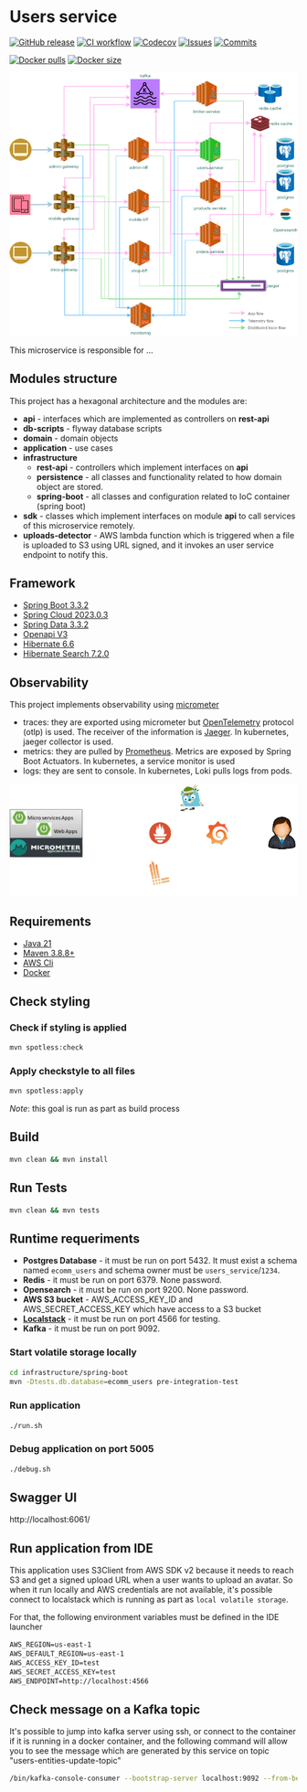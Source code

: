 
# Users service

[![GitHub release](https://img.shields.io/github/release/sjexpos/ecomm-users-service.svg?style=plastic)](https://github.com/sjexpos/ecomm-users-service/releases/latest)
[![CI workflow](https://img.shields.io/github/actions/workflow/status/sjexpos/ecomm-users-service/ci.yaml?branch=main&label=ci&logo=github&style=plastic)](https://github.com/sjexpos/ecomm-users-service/actions?workflow=CI)
[![Codecov](https://img.shields.io/codecov/c/github/sjexpos/ecomm-users-service?logo=codecov&style=plastic)](https://codecov.io/gh/sjexpos/ecomm-users-service)
[![Issues](https://img.shields.io/github/issues-search/sjexpos/ecomm-users-service?query=is%3Aopen&label=issues&style=plastic)](https://github.com/sjexpos/ecomm-users-service/issues)
[![Commits](https://img.shields.io/github/last-commit/sjexpos/ecomm-users-service?logo=github&style=plastic)](https://github.com/sjexpos/ecomm-users-service/commits)

[![Docker pulls](https://img.shields.io/docker/pulls/sjexposecomm/users-service?logo=docker&style=plastic)](https://hub.docker.com/r/sjexposecomm/users-service)
[![Docker size](https://img.shields.io/docker/image-size/sjexposecomm/users-service?logo=docker&style=plastic)](https://hub.docker.com/r/sjexposecomm/users-service/tags)

![](docs/images/arch-users.png)

This microservice is responsible for ...


## Modules structure

This project has a hexagonal architecture and the modules are:

* **api** - interfaces which are implemented as controllers on **rest-api**
* **db-scripts** - flyway database scripts
* **domain** - domain objects
* **application** - use cases
* **infrastructure**
   * **rest-api** - controllers which implement interfaces on **api**
   * **persistence** - all classes and functionality related to how domain object are stored.
   * **spring-boot** - all classes and configuration related to IoC container (spring boot)
* **sdk** - classes which implement interfaces on module **api** to call services of this microservice remotely.
* **uploads-detector** - AWS lambda function which is triggered when a file is uploaded to S3 using URL signed, and it invokes an user service endpoint to notify this.

## Framework

* [Spring Boot 3.3.2](https://spring.io/projects/spring-boot/)
* [Spring Cloud 2023.0.3](https://spring.io/projects/spring-cloud)
* [Spring Data 3.3.2](https://spring.io/projects/spring-data)
* [Openapi V3](https://swagger.io/specification/)
* [Hibernate 6.6](https://hibernate.org/orm/)
* [Hibernate Search 7.2.0](https://hibernate.org/search/)

## Observability

This project implements observability using [micrometer](https://micrometer.io/)

* traces: they are exported using micrometer but [OpenTelemetry](https://opentelemetry.io) protocol (otlp) is used. The receiver of the information is [Jaeger](https://www.jaegertracing.io/). In kubernetes, jaeger collector is used. 
* metrics: they are pulled by [Prometheus](https://prometheus.io/). Metrics are exposed by Spring Boot Actuators. In kubernetes, a service monitor is used
* logs: they are sent to console. In kubernetes, Loki pulls logs from pods.

![](docs/images/observability-micrometer.png)

## Requirements

* [Java 21](https://openjdk.org/install/)
* [Maven 3.8.8+](https://maven.apache.org/download.cgi)
* [AWS Cli](https://aws.amazon.com/es/cli/)
* [Docker](https://www.docker.com/)

## Check styling

### Check if styling is applied

```bash
mvn spotless:check 
```

### Apply checkstyle to all files

```bash
mvn spotless:apply 
```

*Note*: this goal is run as part as build process

## Build

```bash
mvn clean && mvn install
```

## Run Tests
```bash
mvn clean && mvn tests
```

## Runtime requeriments

* **Postgres Database** - it must be run on port 5432. It must exist a schema named `ecomm_users` and schema owner must be `users_service`/`1234`.
* **Redis** - it must be run on port 6379. None password.
* **Opensearch** - it must be run on port 9200. None password.
* **AWS S3 bucket** - AWS_ACCESS_KEY_ID and AWS_SECRET_ACCESS_KEY which have access to a S3 bucket
* **[Localstack](https://github.com/localstack/localstack)** - it must be run on port 4566 for testing.
* **Kafka** - it must be run on port 9092.

### Start volatile storage locally

```bash
cd infrastructure/spring-boot
mvn -Dtests.db.database=ecomm_users pre-integration-test
```

### Run application
```bash
./run.sh
```

### Debug application on port 5005
```bash
./debug.sh
```

## Swagger UI

http://localhost:6061/


## Run application from IDE

This application uses S3Client from AWS SDK v2 because it needs to reach S3 and get a signed upload URL when a user wants to upload an avatar. So when it run locally and AWS credentials are not available, it's possible connect to localstack which is running as part as `local volatile storage`.

For that, the following environment variables must be defined in the IDE launcher
```
AWS_REGION=us-east-1
AWS_DEFAULT_REGION=us-east-1
AWS_ACCESS_KEY_ID=test
AWS_SECRET_ACCESS_KEY=test
AWS_ENDPOINT=http://localhost:4566
```


## Check message on a Kafka topic

It's possible to jump into kafka server using ssh, or connect to the container if it is running in a docker container,
and the following command will allow you to see the message which are generated by this service on topic "users-entities-update-topic"

```bash
/bin/kafka-console-consumer --bootstrap-server localhost:9092 --from-beginning --topic users-entities-update-topic
```
